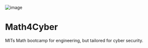 ![image](https://github.com/dbissell6/Math4Cyber/assets/50979196/56e957c3-b8b8-49ff-ac36-224954b2b074)


# Math4Cyber
MITs Math bootcamp for engineering, but tailored for cyber security.
